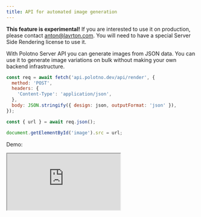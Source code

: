```yaml
---
title: API for automated image generation
---
```


**This feature is experimental!** If you are interested to use it on production, please contact anton@lavrton.com.
You will need to have a special Server Side Rendering license to use it.

With Polotno Server API you can generate images from JSON data. You can use it to generate image variations on bulk without making your own backend infrastructure.

```js
const req = await fetch('api.polotno.dev/api/render', {
  method: 'POST',
  headers: {
    'Content-Type': 'application/json',
  },
  body: JSON.stringify({ design: json, outputFormat: 'json' }),
});

const { url } = await req.json();

document.getElementById('image').src = url;
```

Demo:

<iframe
    src="https://codesandbox.io/embed/github/polotno-project/polotno-site/tree/source/examples/cloud-render?fontsize=11&hidenavigation=1&theme=dark&view=preview"
    style={{
      width: '100%',
      height: '700px',
      border: 0,
      overflow: 'hidden',
    }}
    title="Polotno demo"
    allow="geolocation; microphone; camera; midi; vr; accelerometer; gyroscope; payment; ambient-light-sensor; encrypted-media; usb"
    sandbox="allow-modals allow-forms allow-popups allow-scripts allow-same-origin allow-downloads"
  ></iframe>
